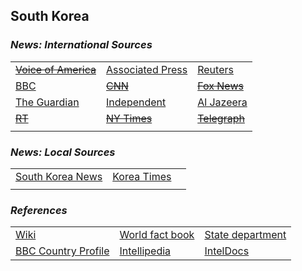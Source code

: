 ## South Korea ##

### _News: International Sources_ ###
|   |   |   |
| --- | --- | --- |
| [~~Voice of America~~]() | [Associated Press](https://apnews.com/SouthKorea) | [Reuters](https://www.reuters.com/news/archive/southKorea) |
| [BBC](https://www.bbc.com/news/topics/cnx753jej1xt/south-korea) | [~~CNN~~]() | [~~Fox News~~]() |
| [The Guardian](https://www.theguardian.com/world/south-korea)  | [Independent](https://www.independent.co.uk/topic/SouthKorea) | [Al Jazeera](https://www.aljazeera.com/topics/country/south-korea.html) |
| [~~RT~~]() | [~~NY Times~~]() | [~~Telegraph~~]() |
|  |  |  |

### _News: Local Sources_ ###
|   |   |   |
| --- | --- | --- |
| [South Korea News](https://www.southkoreanews.net/) | [Korea Times](https://www.koreatimes.co.kr/www2/index.asp) |  |
|  |  |  |


### _References_ ###
|   |   |   |
| --- | --- | --- |
| [Wiki](https://en.wikipedia.org/wiki/South_Korea) | [World fact book](https://www.cia.gov/library/publications/resources/the-world-factbook/geos/ks.html) | [State department](https://www.state.gov/countries-areas/south-korea/) |
| [BBC Country Profile](https://www.bbc.com/news/world-asia-pacific-15289563) | [Intellipedia](https://intellipedia.intelink.gov/wiki/South_Korea) | [IntelDocs](https://inteldocs.intelink.gov/search/folder?q=South+Korea) |
